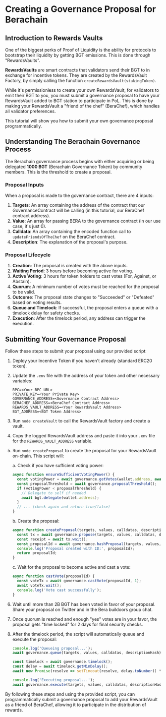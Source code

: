 # Creating a Governance Proposal for Berachain

## Introduction to Rewards Vaults 

One of the biggest perks of Proof of Liquidity is the ability for protocols to bootstrap their liquidity by getting BGT emissions. This is done through "RewardsVaults". 

**RewardsVaults** are smart contracts that validators send their BGT to in exchange for incentive tokens. They are created by the RewardsVault Factory, by simply calling the function `createRewardsVault(stakingToken)`.

While it's permissionless to create your own RewardsVault, for validators to emit their BGT to you, you must submit a governance proposal to have your RewardsVault added to BGT station to participate in PoL. This is done by making your RewardsVault a "friend of the chef" (BeraChef), which handles all validator preferences.

This tutorial will show you how to submit your own governance proposal programmatically.

## Understanding The Berachain Governance Process

The Berachain governance process begins with either acquiring or being delegated **1000 BGT** (Berachain Governance Token) by community members. This is the threshold to create a proposal.

### Proposal Inputs

When a proposal is made to the governance contract, there are 4 inputs:

1. **Targets**: An array containing the address of the contract that our GovernanceContract will be calling (in this tutorial, our BeraChef contract address).
2. **Value**: An array for passing BERA to the governance contract (in our use case, it's just 0).
3. **Calldata**: An array containing the encoded function call to `updateFriendsOfTheChef` on the BeraChef contract.
4. **Description**: The explanation of the proposal's purpose.

### Proposal Lifecycle

1. **Creation**: The proposal is created with the above inputs.
2. **Waiting Period**: 3 hours before becoming active for voting.
3. **Active Voting**: 3 hours for token holders to cast votes (For, Against, or Abstain).
4. **Quorum**: A minimum number of votes must be reached for the proposal to be valid.
5. **Outcome**: The proposal state changes to "Succeeded" or "Defeated" based on voting results.
6. **Queue and Timelock**: If successful, the proposal enters a queue with a timelock delay for safety checks.
7. **Execution**: After the timelock period, any address can trigger the execution.

## Submitting Your Governance Proposal

Follow these steps to submit your proposal using our provided script:

1. Deploy your Incentive Token if you haven't already (standard ERC20 token).

2. Update the `.env` file with the address of your token and other necessary variables:

   ```
   RPC=<Your RPC URL>
   PRIVATE_KEY=<Your Private Key>
   GOVERNANCE_ADDRESS=<Governance Contract Address>
   BERACHEF_ADDRESS=<BeraChef Contract Address>
   REWARDS_VAULT_ADDRESS=<Your RewardsVault Address>
   BGT_ADDRESS=<BGT Token Address>
   ```

3. Run `node createVault` to call the RewardsVault factory and create a vault.

4. Copy the logged RewardsVault address and paste it into your `.env` file for the `REWARDS_VAULT_ADDRESS` variable.

5. Run `node createProposal` to create the proposal for your RewardsVault on-chain. This script will:

   a. Check if you have sufficient voting power:

   ```javascript
   async function ensureSufficientVotingPower() {
     const votingPower = await governance.getVotes(wallet.address, await provider.getBlockNumber() - 1);
     const proposalThreshold = await governance.proposalThreshold();
     if (votingPower < proposalThreshold) {
       // Delegate to self if needed
       await bgt.delegate(wallet.address);
     }
     // ... (check again and return true/false)
   }
   ```

   b. Create the proposal:

   ```javascript
   async function createProposal(targets, values, calldatas, description) {
     const tx = await governance.propose(targets, values, calldatas, description);
     const receipt = await tx.wait();
     const proposalId = await governance.hashProposal(targets, values, calldatas, ethers.id(description));
     console.log('Proposal created with ID:', proposalId);
     return proposalId;
   }
   ```

   c. Wait for the proposal to become active and cast a vote:

   ```javascript
   async function castVote(proposalId) {
     const voteTx = await governance.castVote(proposalId, 1);
     await voteTx.wait();
     console.log('Vote cast successfully');
   }
   ```

6. Wait until more than 2B BGT has been voted in favor of your proposal. Share your proposal on Twitter and in the Bera buildoors group chat.

7. Once quorum is reached and enough "yes" votes are in your favor, the proposal gets "time locked" for 2 days for final security checks.

8. After the timelock period, the script will automatically queue and execute the proposal:

   ```javascript
   console.log('Queueing proposal...');
   await governance.queue(targets, values, calldatas, descriptionHash);

   const timelock = await governance.timelock();
   const delay = await timelock.getMinDelay();
   await new Promise(resolve => setTimeout(resolve, delay.toNumber() * 1000));

   console.log('Executing proposal...');
   await governance.execute(targets, values, calldatas, descriptionHash);
   ```

By following these steps and using the provided script, you can programmatically submit a governance proposal to add your RewardsVault as a friend of BeraChef, allowing it to participate in the distribution of rewards.